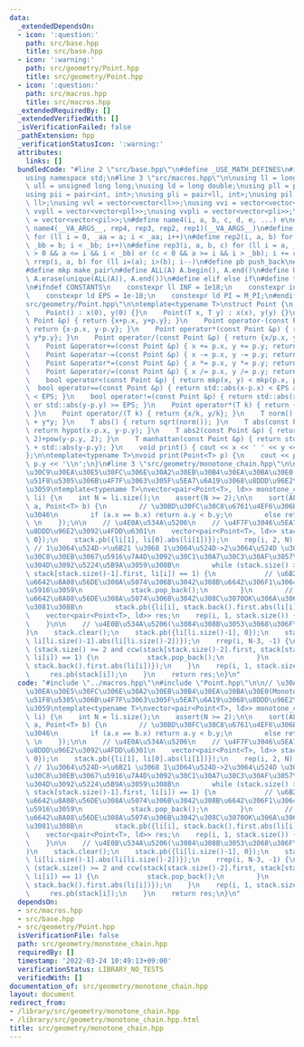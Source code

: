 ```yaml
---
data:
  _extendedDependsOn:
  - icon: ':question:'
    path: src/base.hpp
    title: src/base.hpp
  - icon: ':warning:'
    path: src/geometry/Point.hpp
    title: src/geometry/Point.hpp
  - icon: ':question:'
    path: src/macros.hpp
    title: src/macros.hpp
  _extendedRequiredBy: []
  _extendedVerifiedWith: []
  _isVerificationFailed: false
  _pathExtension: hpp
  _verificationStatusIcon: ':warning:'
  attributes:
    links: []
  bundledCode: "#line 2 \"src/base.hpp\"\n#define _USE_MATH_DEFINES\n#include <bits/stdc++.h>\n\
    using namespace std;\n#line 3 \"src/macros.hpp\"\n\nusing ll = long long;\nusing\
    \ ull = unsigned long long;\nusing ld = long double;\nusing pll = pair<ll, ll>;\n\
    using pii = pair<int, int>;\nusing pli = pair<ll, int>;\nusing pil = pair<int,\
    \ ll>;\nusing vvl = vector<vector<ll>>;\nusing vvi = vector<vector<int>>;\nusing\
    \ vvpll = vector<vector<pll>>;\nusing vvpli = vector<vector<pli>>;\nusing vvpil\
    \ = vector<vector<pil>>;\n#define name4(i, a, b, c, d, e, ...) e\n#define rep(...)\
    \ name4(__VA_ARGS__, rep4, rep3, rep2, rep1)(__VA_ARGS__)\n#define rep1(i, a)\
    \ for (ll i = 0, _aa = a; i < _aa; i++)\n#define rep2(i, a, b) for (ll i = a,\
    \ _bb = b; i < _bb; i++)\n#define rep3(i, a, b, c) for (ll i = a, _bb = b; (c\
    \ > 0 && a <= i && i < _bb) or (c < 0 && a >= i && i > _bb); i += c)\n#define\
    \ rrep(i, a, b) for (ll i=(a); i>(b); i--)\n#define pb push_back\n#define eb emplace_back\n\
    #define mkp make_pair\n#define ALL(A) A.begin(), A.end()\n#define UNIQUE(A) sort(ALL(A)),\
    \ A.erase(unique(ALL(A)), A.end())\n#define elif else if\n#define tostr to_string\n\
    \n#ifndef CONSTANTS\n    constexpr ll INF = 1e18;\n    constexpr int MOD = 1000000007;\n\
    \    constexpr ld EPS = 1e-10;\n    constexpr ld PI = M_PI;\n#endif\n#line 3 \"\
    src/geometry/Point.hpp\"\n\ntemplate<typename T>\nstruct Point {\n    T x, y;\n\
    \    Point() : x(0), y(0) {}\n    Point(T x, T y) : x(x), y(y) {}\n    Point operator+(const\
    \ Point &p) { return {x+p.x, y+p.y}; }\n    Point operator-(const Point &p) {\
    \ return {x-p.x, y-p.y}; }\n    Point operator*(const Point &p) { return {x*p.x,\
    \ y*p.y}; }\n    Point operator/(const Point &p) { return {x/p.x, y/p.y}; }\n\
    \    Point &operator+=(const Point &p) { x += p.x, y += p.y; return *this; }\n\
    \    Point &operator-=(const Point &p) { x -= p.x, y -= p.y; return *this; }\n\
    \    Point &operator*=(const Point &p) { x *= p.x, y *= p.y; return *this; }\n\
    \    Point &operator/=(const Point &p) { x /= p.x, y /= p.y; return *this; }\n\
    \    bool operator<(const Point &p) { return mkp(x, y) < mkp(p.x, p.y); }\n  \
    \  bool operator==(const Point &p) { return std::abs(x-p.x) < EPS and std::abs(y-p.y)\
    \ < EPS; }\n    bool operator!=(const Point &p) { return std::abs(x-p.x) >= EPS\
    \ or std::abs(y-p.y) >= EPS; }\n    Point operator*(T k) { return {x*k, y*k};\
    \ }\n    Point operator/(T k) { return {x/k, y/k}; }\n    T norm() { return x*x\
    \ + y*y; }\n    T abs() { return sqrt(norm()); }\n    T abs(const Point &p) {\
    \ return hypot(x-p.x, y-p.y); }\n    T abs2(const Point &p) { return pow(x-p.x,\
    \ 2)+pow(y-p.y, 2); }\n    T manhattan(const Point &p) { return std::abs(x-p.x)\
    \ + std::abs(y-p.y); }\n    void print() { cout << x << ' ' << y << '\\n'; }\n\
    };\n\ntemplate<typename T>\nvoid print(Point<T> p) {\n    cout << p.x << ' ' <<\
    \ p.y << '\\n';\n}\n#line 3 \"src/geometry/monotone_chain.hpp\"\n\n// \u30A2\u30F3\
    \u30C9\u30EA\u30E5\u30FC\u306E\u30A2\u30EB\u30B4\u30EA\u30BA\u30E0(Monotone Chain)\uFF1A\
    \u51F8\u5305\u306B\u4F7F\u3063\u305F\u5EA7\u6A19\u3068\u8DDD\u96E2\u3092\u8FD4\
    \u3059\ntemplate<typename T>\nvector<pair<Point<T>, ld>> monotone_chain(vector<Point<T>>\
    \ li) {\n    int N = li.size();\n    assert(N >= 2);\n\n    sort(ALL(li), [](Point<T>\
    \ a, Point<T> b) {\n        // \u30BD\u30FC\u30C8\u6761\u4EF6\u306By\u3082\u4F7F\
    \u3046\n        if (a.x == b.x) return a.y < b.y;\n        else return a.x < b.x;\
    \ \n    });\n\n    // \u4E0A\u534A\u5206\n    // \u4F7F\u3046\u5EA7\u6A19\u3068\
    \u8DDD\u96E2\u3092\u4FDD\u6301\n    vector<pair<Point<T>, ld>> stack;\n    stack.pb({li[0],\
    \ 0});\n    stack.pb({li[1], li[0].abs(li[1])});\n    rep(i, 2, N) {\n       \
    \ // 1\u3064\u524D->\u6B21 \u3068 1\u3064\u524D->2\u3064\u524D \u306E\u30D9\u30AF\
    \u30C8\u30EB\u3067\u5916\u7A4D\u3092\u30C1\u30A7\u30C3\u30AF\u3057\u3066\u5411\
    \u304D\u3092\u5224\u5B9A\u3059\u308B\n        while (stack.size() >= 2 and ccw(stack[stack.size()-2].first,\
    \ stack[stack.size()-1].first, li[i]) == 1) {\n            // \u6B21\u304C\u53CD\
    \u6642\u8A08\u56DE\u308A\u5074\u306B\u3042\u308B\u6642\u306F1\u3064\u524D\u3092\
    \u5916\u3059\n            stack.pop_back();\n        }\n        // \u6B21\u304C\
    \u6642\u8A08\u56DE\u308A\u5074\u306B\u3042\u308C\u3070OK\u306A\u306E\u3067\u9032\
    \u3081\u308B\n        stack.pb({li[i], stack.back().first.abs(li[i])});\n    }\n\
    \    vector<pair<Point<T>, ld>> res;\n    rep(i, 1, stack.size()) {\n        res.pb(stack[i]);\n\
    \    }\n\n    // \u4E0B\u534A\u5206(\u3084\u308B\u3053\u3068\u306F\u540C\u3058\
    )\n    stack.clear();\n    stack.pb({li[li.size()-1], 0});\n    stack.pb({li[li.size()-2],\
    \ li[li.size()-1].abs(li[li.size()-2])});\n    rrep(i, N-3, -1) {\n        while\
    \ (stack.size() >= 2 and ccw(stack[stack.size()-2].first, stack[stack.size()-1].first,\
    \ li[i]) == 1) {\n            stack.pop_back();\n        }\n        stack.pb({li[i],\
    \ stack.back().first.abs(li[i])});\n    }\n    rep(i, 1, stack.size()) {\n   \
    \     res.pb(stack[i]);\n    }\n    return res;\n}\n"
  code: "#include \"../macros.hpp\"\n#include \"Point.hpp\"\n\n// \u30A2\u30F3\u30C9\
    \u30EA\u30E5\u30FC\u306E\u30A2\u30EB\u30B4\u30EA\u30BA\u30E0(Monotone Chain)\uFF1A\
    \u51F8\u5305\u306B\u4F7F\u3063\u305F\u5EA7\u6A19\u3068\u8DDD\u96E2\u3092\u8FD4\
    \u3059\ntemplate<typename T>\nvector<pair<Point<T>, ld>> monotone_chain(vector<Point<T>>\
    \ li) {\n    int N = li.size();\n    assert(N >= 2);\n\n    sort(ALL(li), [](Point<T>\
    \ a, Point<T> b) {\n        // \u30BD\u30FC\u30C8\u6761\u4EF6\u306By\u3082\u4F7F\
    \u3046\n        if (a.x == b.x) return a.y < b.y;\n        else return a.x < b.x;\
    \ \n    });\n\n    // \u4E0A\u534A\u5206\n    // \u4F7F\u3046\u5EA7\u6A19\u3068\
    \u8DDD\u96E2\u3092\u4FDD\u6301\n    vector<pair<Point<T>, ld>> stack;\n    stack.pb({li[0],\
    \ 0});\n    stack.pb({li[1], li[0].abs(li[1])});\n    rep(i, 2, N) {\n       \
    \ // 1\u3064\u524D->\u6B21 \u3068 1\u3064\u524D->2\u3064\u524D \u306E\u30D9\u30AF\
    \u30C8\u30EB\u3067\u5916\u7A4D\u3092\u30C1\u30A7\u30C3\u30AF\u3057\u3066\u5411\
    \u304D\u3092\u5224\u5B9A\u3059\u308B\n        while (stack.size() >= 2 and ccw(stack[stack.size()-2].first,\
    \ stack[stack.size()-1].first, li[i]) == 1) {\n            // \u6B21\u304C\u53CD\
    \u6642\u8A08\u56DE\u308A\u5074\u306B\u3042\u308B\u6642\u306F1\u3064\u524D\u3092\
    \u5916\u3059\n            stack.pop_back();\n        }\n        // \u6B21\u304C\
    \u6642\u8A08\u56DE\u308A\u5074\u306B\u3042\u308C\u3070OK\u306A\u306E\u3067\u9032\
    \u3081\u308B\n        stack.pb({li[i], stack.back().first.abs(li[i])});\n    }\n\
    \    vector<pair<Point<T>, ld>> res;\n    rep(i, 1, stack.size()) {\n        res.pb(stack[i]);\n\
    \    }\n\n    // \u4E0B\u534A\u5206(\u3084\u308B\u3053\u3068\u306F\u540C\u3058\
    )\n    stack.clear();\n    stack.pb({li[li.size()-1], 0});\n    stack.pb({li[li.size()-2],\
    \ li[li.size()-1].abs(li[li.size()-2])});\n    rrep(i, N-3, -1) {\n        while\
    \ (stack.size() >= 2 and ccw(stack[stack.size()-2].first, stack[stack.size()-1].first,\
    \ li[i]) == 1) {\n            stack.pop_back();\n        }\n        stack.pb({li[i],\
    \ stack.back().first.abs(li[i])});\n    }\n    rep(i, 1, stack.size()) {\n   \
    \     res.pb(stack[i]);\n    }\n    return res;\n}\n"
  dependsOn:
  - src/macros.hpp
  - src/base.hpp
  - src/geometry/Point.hpp
  isVerificationFile: false
  path: src/geometry/monotone_chain.hpp
  requiredBy: []
  timestamp: '2022-03-24 10:49:13+09:00'
  verificationStatus: LIBRARY_NO_TESTS
  verifiedWith: []
documentation_of: src/geometry/monotone_chain.hpp
layout: document
redirect_from:
- /library/src/geometry/monotone_chain.hpp
- /library/src/geometry/monotone_chain.hpp.html
title: src/geometry/monotone_chain.hpp
---
```

